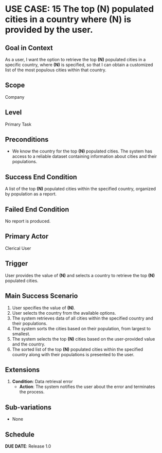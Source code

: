 # USE CASE: 15 The top **(N)** populated cities in a country where **(N)** is provided by the user.

## Goal in Context

As a user, I want the option to retrieve the top **(N)** populated cities in a specific country, where **(N)** is specified, so that I can obtain a customized list of the most populous cities within that country. 

## Scope

Company

## Level

Primary Task

## Preconditions

- We know the country for the top **(N)** populated cities. The system has access to a reliable dataset containing information about cities and their populations.

## Success End Condition

A list of the top **(N)** populated cities within the specified country, organized by population as a report.

## Failed End Condition

No report is produced. 

## Primary Actor

Clerical User

## Trigger

User provides the value of **(N)** and selects a country to retrieve the top **(N)** populated cities.

## Main Success Scenario

1. User specifies the value of **(N)**.
2. User selects the country from the available options.
3. The system retrieves data of all cities within the specified country and their populations.
4. The system sorts the cities based on their population, from largest to smallest.
5. The system selects the top **(N)** cities based on the user-provided value and the country.
6. The sorted list of the top **(N)** populated cities within the specified country along with their populations is presented to the user.

## Extensions

1. **Condition**: Data retrieval error
   - **Action**: The system notifies the user about the error and terminates the process.

## Sub-variations

- None

## Schedule

**DUE DATE**: Release 1.0
